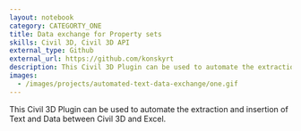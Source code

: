 ```yaml
---
layout: notebook
category: CATEGORTY_ONE
title: Data exchange for Property sets
skills: Civil 3D, Civil 3D API
external_type: Github
external_url: https://github.com/konskyrt
description: This Civil 3D Plugin can be used to automate the extraction and insertion of Text and Data between Civil 3D and Excel.
images:
  - /images/projects/automated-text-data-exchange/one.gif
---
```


This Civil 3D Plugin can be used to automate the extraction and insertion of Text and Data between Civil 3D and Excel.
